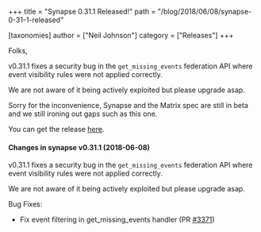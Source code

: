 +++
title = "Synapse 0.31.1 Released!"
path = "/blog/2018/06/08/synapse-0-31-1-released"

[taxonomies]
author = ["Neil Johnson"]
category = ["Releases"]
+++

Folks,

v0.31.1 fixes a security bug in the ``get_missing_events`` federation API where event visibility rules were not applied correctly.

We are not aware of it being actively exploited but please upgrade asap.

Sorry for the inconvenience, Synapse and the Matrix spec are still in beta and we still ironing out gaps such as this one.

You can get the release <a href="https://github.com/matrix-org/synapse/releases/tag/v0.31.1">here</a>.

#### Changes in synapse v0.31.1 (2018-06-08)

v0.31.1 fixes a security bug in the <code>get_missing_events</code> federation API
where event visibility rules were not applied correctly.

We are not aware of it being actively exploited but please upgrade asap.

Bug Fixes:
<ul>
  <li>Fix event filtering in get_missing_events handler (PR <a class="issue-link js-issue-link" href="https://github.com/matrix-org/synapse/pull/3371" data-error-text="Failed to load issue title" data-id="330608172" data-permission-text="Issue title is private" data-url="https://github.com/matrix-org/synapse/issues/3371">#3371</a>)</li>
</ul>
